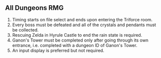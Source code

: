 ## All Dungeons RMG

1. Timing starts on file select and ends upon entering the Triforce room.
2. Every boss must be defeated and all of the crystals and pendants must be collected.
3. Rescuing Zelda in Hyrule Castle to end the rain state is required.
4. Ganon's Tower must be completed only after going through its own entrance, i.e. completed with a dungeon ID of Ganon's Tower.
5. An input display is preferred but not required.
